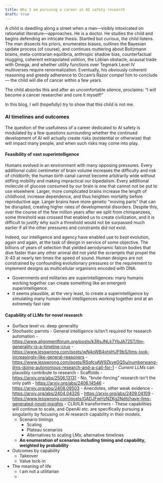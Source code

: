 ```yaml
---
title: Why I am pursuing a career in AI safety research
draft: true
---
```

A child is dawdling along a street when a man—visibly intoxicated on rationalist literature—approaches. He is a doctor. He studies the child and begins defending an intricate thesis. Startled but curious, the child listens. The man dissects his priors, enumerates biases, outlines the Bayesian update process (of course), and continues muttering about Boltzmann brains, meta-contrarian equilibria, anthropic shadow bias, counterfactual mugging, coherent extrapolated volition, the Löbian obstacle, acausal trade with Omega, and whether utility functions over Tegmark Level IV multiverses require renormalization. Eventually, his obviously coherent reasoning and greedy adherence to Occam’s Razor *compel* him to conclude— the child will die of cancer within a few years. 

 The child absorbs this and after an uncomfortable silence, proclaims: “I will become a cancer researcher and cure it myself!”

In this blog, I will (hopefully) try to show that this child is not me.
### AI timelines and outcomes
The question of the usefulness of a career dedicated to AI safety is modulated by a few questions surrounding whether the continued development of AI will actually create risks (existential or otherwise) that will impact many people, and when such risks may come into play.
#### Feasibility of vast superintelligence

Humans evolved in an environment with many opposing pressures. Every additional cubic centimeter of brain volume increases the difficulty and risk of childbirth; the human birth canal cannot become arbitrarily wide without stifling mobility and making impractical our bipedalism. Every additional molecule of glucose consumed by our brain is one that cannot not be put to use elsewhere. Larger, more complicated brains increase the length of childhood, increase dependence, and thus heighten mortality before reproductive age. Larger brains have more genetic "moving parts" that can be disrupted, creating higher rates of developmental disorders. Despite this, over the course of the few million years after we split from chimpanzees, some threshold was crossed that enabled us to create civilization, and it is difficult to justify why such a threshold would not be surpassed much earlier if all the other pressures and constraints did not exist. 

Indeed, our intelligence and agency have enabled use to *beat* evolution, again and again, at the task of design in service of some objective. The billions of years of selection that yielded aerodynamic falcon bodies that dive faster than any other animal did not yield the scramjets that propel the X-43 at nearly ten times the speed of sound. Human designs are not constrained by confounding evolutionary pressures or the requirement to implement designs as multicellular organisms encoded with DNA.
- Governments and militaries are superintelligences: many humans working together can create something like an emergent superintelligence.
- It seems plausible, at the very least, to create a superintelligence by simulating many human-level intelligences working together and at an extremely fast rate

#### Capability of LLMs for novel research
 - Surface level vs. deep generality
 - Stochastic parrots
		- General intelligence is/isn't required for research automation
			- https://www.alignmentforum.org/posts/k38sJNLk7YbJA72ST/llm-generality-is-a-timeline-crux
			- https://www.lesswrong.com/posts/wN4oWB4xhiiHJF9bS/llms-look-increasingly-like-general-reasoners
			- https://www.lesswrong.com/posts/RSqfcyAW9ZkveGQ5u/numberwang-llms-doing-autonomous-research-and-a-call-for-1
		- *Current LLMs* can plausibly contribute to research
			- Scaffolds
				- https://arxiv.org/abs/2506.13131
			- No, "brute-forcing" research isn't the only path
				- https://arxiv.org/abs/2406.14546
				- https://arxiv.org/abs/2408.09503
			- Anecdotes, other weak evidence
				- https://arxiv.org/abs/2404.04326
				- https://arxiv.org/abs/2409.04109
				- https://www.lesswrong.com/posts/GADJFwHzNZKg2Ndti/have-llms-generated-novel-insights
				- CLR/ILR transformers
			- These capabilities will continue to scale, and OpenAI etc. are specifically pursuing a singularity by focusing on AI research capability in their models.
	- Scenario timings
		- Scaling
		- Plateau scenarios
		- Alternatives to scaling LMs; alternative timelines
	- **An enumeration of scenarios including timing and capability, weighted by probability**
- Outcomes by capability
	- Takeover
	- Value lock-in
- The meaning of life
	- I am not a utilitarian
	- 